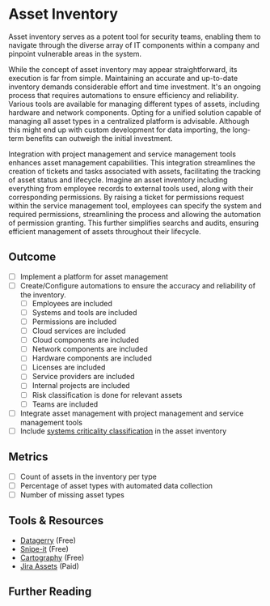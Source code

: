 # Asset Inventory

Asset inventory serves as a potent tool for security teams, enabling them to navigate through the diverse array of IT components within a company and pinpoint vulnerable areas in the system.

While the concept of asset inventory may appear straightforward, its execution is far from simple. Maintaining an accurate and up-to-date inventory demands considerable effort and time investment. It's an ongoing process that requires automations to ensure efficiency and reliability. Various tools are available for managing different types of assets, including hardware and network components. Opting for a unified solution capable of managing all asset types in a centralized platform is advisable. Although this might end up with custom development for data importing, the long-term benefits can outweigh the initial investment.

Integration with project management and service management tools enhances asset management capabilities. This integration streamlines the creation of tickets and tasks associated with assets, facilitating the tracking of asset status and lifecycle. Imagine an asset inventory including everything from employee records to external tools used, along with their corresponding permissions. By raising a ticket for permissions request within the service management tool, employees can specify the system and required permissions, streamlining the process and allowing the automation of permission granting. This further simplifies searchs and audits, ensuring efficient management of assets throughout their lifecycle.

## Outcome

- [ ] Implement a platform for asset management
- [ ] Create/Configure automations to ensure the accuracy and reliability of the inventory.
  - [ ] Employees are included
  - [ ] Systems and tools are included
  - [ ] Permissions are included
  - [ ] Cloud services are included
  - [ ] Cloud components are included
  - [ ] Network components are included
  - [ ] Hardware components are included
  - [ ] Licenses are included
  - [ ] Service providers are included
  - [ ] Internal projects are included
  - [ ] Risk classification is done for relevant assets
  - [ ] Teams are included
- [ ] Integrate asset management with project management and service management tools
- [ ] Include [systems criticality classification](./systems-criticality.md) in the asset inventory

## Metrics

- [ ] Count of assets in the inventory per type
- [ ] Percentage of asset types with automated data collection
- [ ] Number of missing asset types

## Tools & Resources

- [Datagerry](https://datagerry.com/) (Free)
- [Snipe-it](https://snipeitapp.com/) (Free)
- [Cartography](https://cartography-cncf.github.io/cartography/) (Free)
- [Jira Assets](https://www.atlassian.com/software/jira/service-management/features/asset-and-configuration-management) (Paid)

## Further Reading
